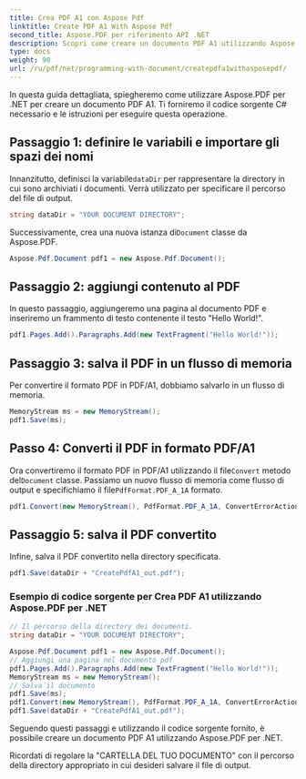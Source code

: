 ```yaml
---
title: Crea PDF A1 con Aspose Pdf
linktitle: Create PDF A1 With Aspose Pdf
second_title: Aspose.PDF per riferimento API .NET
description: Scopri come creare un documento PDF A1 utilizzando Aspose.PDF per .NET. Guida dettagliata con codice sorgente C#. Ottimizza in modo efficiente i PDF.
type: docs
weight: 90
url: /ru/pdf/net/programming-with-document/createpdfa1withasposepdf/
---
```


In questa guida dettagliata, spiegheremo come utilizzare Aspose.PDF per .NET per creare un documento PDF A1. Ti forniremo il codice sorgente C# necessario e le istruzioni per eseguire questa operazione.

## Passaggio 1: definire le variabili e importare gli spazi dei nomi

 Innanzitutto, definisci la variabile`dataDir` per rappresentare la directory in cui sono archiviati i documenti. Verrà utilizzato per specificare il percorso del file di output.

```csharp
string dataDir = "YOUR DOCUMENT DIRECTORY";
```

 Successivamente, crea una nuova istanza di`Document` classe da Aspose.PDF.

```csharp
Aspose.Pdf.Document pdf1 = new Aspose.Pdf.Document();
```

## Passaggio 2: aggiungi contenuto al PDF

In questo passaggio, aggiungeremo una pagina al documento PDF e inseriremo un frammento di testo contenente il testo "Hello World!".

```csharp
pdf1.Pages.Add().Paragraphs.Add(new TextFragment("Hello World!"));
```

## Passaggio 3: salva il PDF in un flusso di memoria

Per convertire il formato PDF in PDF/A1, dobbiamo salvarlo in un flusso di memoria.

```csharp
MemoryStream ms = new MemoryStream();
pdf1.Save(ms);
```

## Passo 4: Converti il PDF in formato PDF/A1

 Ora convertiremo il formato PDF in PDF/A1 utilizzando il file`Convert` metodo del`Document` classe. Passiamo un nuovo flusso di memoria come flusso di output e specifichiamo il file`PdfFormat.PDF_A_1A` formato.

```csharp
pdf1.Convert(new MemoryStream(), PdfFormat.PDF_A_1A, ConvertErrorAction.Delete);
```

## Passaggio 5: salva il PDF convertito

Infine, salva il PDF convertito nella directory specificata.

```csharp
pdf1.Save(dataDir + "CreatePdfA1_out.pdf");
```

### Esempio di codice sorgente per Crea PDF A1 utilizzando Aspose.PDF per .NET

```csharp
// Il percorso della directory dei documenti.
string dataDir = "YOUR DOCUMENT DIRECTORY";

Aspose.Pdf.Document pdf1 = new Aspose.Pdf.Document();
// Aggiungi una pagina nel documento pdf
pdf1.Pages.Add().Paragraphs.Add(new TextFragment("Hello World!"));
MemoryStream ms = new MemoryStream();
// Salva il documento
pdf1.Save(ms);
pdf1.Convert(new MemoryStream(), PdfFormat.PDF_A_1A, ConvertErrorAction.Delete);
pdf1.Save(dataDir + "CreatePdfA1_out.pdf");
```

Seguendo questi passaggi e utilizzando il codice sorgente fornito, è possibile creare un documento PDF A1 utilizzando Aspose.PDF per .NET.

Ricordati di regolare la "CARTELLA DEL TUO DOCUMENTO" con il percorso della directory appropriato in cui desideri salvare il file di output.


